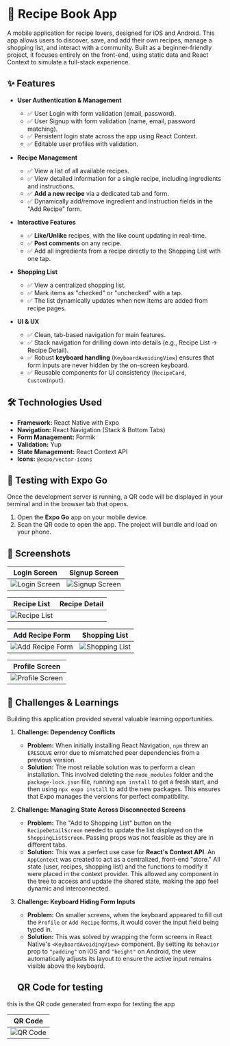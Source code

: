 # 📖 Recipe Book App

A mobile application for recipe lovers, designed for iOS and Android. This app allows users to discover, save, and add their own recipes, manage a shopping list, and interact with a community. Built as a beginner-friendly project, it focuses entirely on the front-end, using static data and React Context to simulate a full-stack experience.

## ✨ Features

-   **User Authentication & Management**
    -   ✅ User Login with form validation (email, password).
    -   ✅ User Signup with form validation (name, email, password matching).
    -   ✅ Persistent login state across the app using React Context.
    -   ✅ Editable user profiles with validation.

-   **Recipe Management**
    -   ✅ View a list of all available recipes.
    -   ✅ View detailed information for a single recipe, including ingredients and instructions.
    -   ✅ **Add a new recipe** via a dedicated tab and form.
    -   ✅ Dynamically add/remove ingredient and instruction fields in the "Add Recipe" form.

-   **Interactive Features**
    -   ✅ **Like/Unlike** recipes, with the like count updating in real-time.
    -   ✅ **Post comments** on any recipe.
    -   ✅ Add all ingredients from a recipe directly to the Shopping List with one tap.

-   **Shopping List**
    -   ✅ View a centralized shopping list.
    -   ✅ Mark items as "checked" or "unchecked" with a tap.
    -   ✅ The list dynamically updates when new items are added from recipe pages.

-   **UI & UX**
    -   ✅ Clean, tab-based navigation for main features.
    -   ✅ Stack navigation for drilling down into details (e.g., Recipe List -> Recipe Detail).
    -   ✅ Robust **keyboard handling** (`KeyboardAvoidingView`) ensures that form inputs are never hidden by the on-screen keyboard.
    -   ✅ Reusable components for UI consistency (`RecipeCard`, `CustomInput`).

## 🛠️ Technologies Used

-   **Framework:** React Native with Expo
-   **Navigation:** React Navigation (Stack & Bottom Tabs)
-   **Form Management:** Formik
-   **Validation:** Yup
-   **State Management:** React Context API
-   **Icons:** `@expo/vector-icons`


## 📲 Testing with Expo Go

Once the development server is running, a QR code will be displayed in your terminal and in the browser tab that opens.

1.  Open the **Expo Go** app on your mobile device.
2.  Scan the QR code to open the app. The project will bundle and load on your phone.

> 

## 📸 Screenshots


| Login Screen | Signup Screen |
| :---: |:---:|
| ![Login Screen](docs/screenshots/LoginForm.jpg) | ![Signup Screen](docs/screenshots/SignUpForm.jpg) |

| Recipe List | Recipe Detail |
| :---: |:---:|
| ![Recipe List](docs/screenshots/RecipeScreen.jpg)  |

| Add Recipe Form | Shopping List |
| :---: |:---:|
| ![Add Recipe Form](docs/screenshots/AddRecipeScreen.jpg) | ![Shopping List](docs/screenshots/ShoppingListScreen.jpg) |

| Profile Screen |
| :---: |
| ![Profile Screen](docs/screenshots/ProfileScreen.jpg) |



## 🤔 Challenges & Learnings

Building this application provided several valuable learning opportunities.

1.  **Challenge: Dependency Conflicts**
    -   **Problem:** When initially installing React Navigation, `npm` threw an `ERESOLVE` error due to mismatched peer dependencies from a previous version.
    -   **Solution:** The most reliable solution was to perform a clean installation. This involved deleting the `node_modules` folder and the `package-lock.json` file, running `npm install` to get a fresh start, and then using `npx expo install` to add the new packages. This ensures that Expo manages the versions for perfect compatibility.

2.  **Challenge: Managing State Across Disconnected Screens**
    -   **Problem:** The "Add to Shopping List" button on the `RecipeDetailScreen` needed to update the list displayed on the `ShoppingListScreen`. Passing props was not feasible as they are in different tabs.
    -   **Solution:** This was a perfect use case for **React's Context API**. An `AppContext` was created to act as a centralized, front-end "store." All state (user, recipes, shopping list) and the functions to modify it were placed in the context provider. This allowed any component in the tree to access and update the shared state, making the app feel dynamic and interconnected.

3.  **Challenge: Keyboard Hiding Form Inputs**
    -   **Problem:** On smaller screens, when the keyboard appeared to fill out the `Profile` or `Add Recipe` forms, it would cover the input field being typed in.
    -   **Solution:** This was solved by wrapping the form screens in React Native's `<KeyboardAvoidingView>` component. By setting its `behavior` prop to `"padding"` on iOS and `"height"` on Android, the view automatically adjusts its layout to ensure the active input remains visible above the keyboard.

    ## QR Code for testing
this is the QR code generated from expo for testing the app

| QR Code |
| :---: |
| ![QR Code](docs/screenshots/QRCode.png) | 